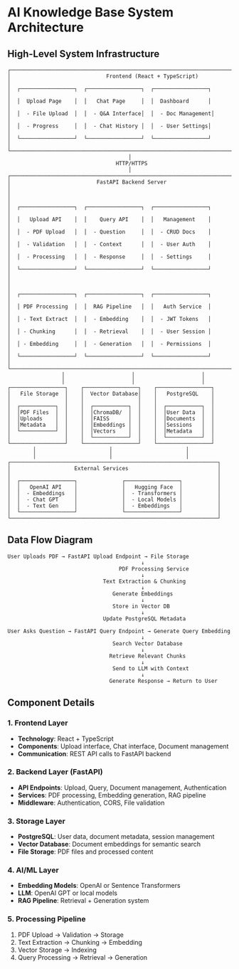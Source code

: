 # AI Knowledge Base System Architecture

## High-Level System Infrastructure

```
┌─────────────────────────────────────────────────────────────────────────────────┐
│                              Frontend (React + TypeScript)                      │
│  ┌─────────────────┐  ┌─────────────────┐  ┌─────────────────┐                  │
│  │  Upload Page    │  │   Chat Page     │  │  Dashboard      │                  │
│  │  - File Upload  │  │  - Q&A Interface│  │  - Doc Management│                 │
│  │  - Progress     │  │  - Chat History │  │  - User Settings│                  │
│  └─────────────────┘  └─────────────────┘  └─────────────────┘                  │
└─────────────────────────────────────────────────────────────────────────────────┘
                                      │
                                  HTTP/HTTPS
                                      │
┌─────────────────────────────────────────────────────────────────────────────────┐
│                           FastAPI Backend Server                                │
│                                                                                 │
│  ┌─────────────────┐  ┌─────────────────┐  ┌─────────────────┐                  │
│  │   Upload API    │  │    Query API    │  │   Management    │                  │
│  │  - PDF Upload   │  │  - Question     │  │  - CRUD Docs    │                  │
│  │  - Validation   │  │  - Context      │  │  - User Auth    │                  │  
│  │  - Processing   │  │  - Response     │  │  - Settings     │                  │
│  └─────────────────┘  └─────────────────┘  └─────────────────┘                  │
│                                                                                 │
│  ┌─────────────────┐  ┌─────────────────┐  ┌─────────────────┐                  │
│  │ PDF Processing  │  │  RAG Pipeline   │  │   Auth Service  │                  │
│  │ - Text Extract  │  │  - Embedding    │  │  - JWT Tokens   │                  │
│  │ - Chunking      │  │  - Retrieval    │  │  - User Session │                  │
│  │ - Embedding     │  │  - Generation   │  │  - Permissions  │                  │
│  └─────────────────┘  └─────────────────┘  └─────────────────┘                  │
└─────────────────────────────────────────────────────────────────────────────────┘
                 │                     │                     │
                 │                     │                     │
┌─────────────────┐    ┌─────────────────┐    ┌─────────────────┐
│   File Storage  │    │  Vector Database│    │   PostgreSQL    │
│                 │    │                 │    │                 │
│  ┌───────────┐  │    │  ┌───────────┐  │    │  ┌───────────┐  │
│  │PDF Files  │  │    │  │ChromaDB/  │  │    │  │User Data  │  │
│  │Uploads    │  │    │  │FAISS      │  │    │  │Documents  │  │
│  │Metadata   │  │    │  │Embeddings │  │    │  │Sessions   │  │
│  └───────────┘  │    │  │Vectors    │  │    │  │Metadata   │  │
│                 │    │  └───────────┘  │    │  └───────────┘  │
└─────────────────┘    └─────────────────┘    └─────────────────┘
        │                       │                       │
        │                       │                       │
┌─────────────────────────────────────────────────────────────────┐
│                    External Services                            │
│                                                                 │
│  ┌─────────────────┐              ┌─────────────────┐           │
│  │   OpenAI API    │              │   Hugging Face  │           │
│  │  - Embeddings   │              │  - Transformers │           │
│  │  - Chat GPT     │              │  - Local Models │           │
│  │  - Text Gen     │              │  - Embeddings   │           │
│  └─────────────────┘              └─────────────────┘           │
└─────────────────────────────────────────────────────────────────┘
```

## Data Flow Diagram

```
User Uploads PDF → FastAPI Upload Endpoint → File Storage
                                          ↓
                                   PDF Processing Service
                                          ↓
                              Text Extraction & Chunking
                                          ↓
                                 Generate Embeddings
                                          ↓
                                 Store in Vector DB
                                          ↓
                              Update PostgreSQL Metadata

User Asks Question → FastAPI Query Endpoint → Generate Query Embedding
                                          ↓
                                 Search Vector Database
                                          ↓
                                Retrieve Relevant Chunks
                                          ↓
                                 Send to LLM with Context
                                          ↓
                                Generate Response → Return to User
```

## Component Details

### 1. Frontend Layer
- **Technology**: React + TypeScript
- **Components**: Upload interface, Chat interface, Document management
- **Communication**: REST API calls to FastAPI backend

### 2. Backend Layer (FastAPI)
- **API Endpoints**: Upload, Query, Document management, Authentication
- **Services**: PDF processing, Embedding generation, RAG pipeline
- **Middleware**: Authentication, CORS, File validation

### 3. Storage Layer
- **PostgreSQL**: User data, document metadata, session management
- **Vector Database**: Document embeddings for semantic search
- **File Storage**: PDF files and processed content

### 4. AI/ML Layer
- **Embedding Models**: OpenAI or Sentence Transformers
- **LLM**: OpenAI GPT or local models
- **RAG Pipeline**: Retrieval + Generation system

### 5. Processing Pipeline
1. PDF Upload → Validation → Storage
2. Text Extraction → Chunking → Embedding
3. Vector Storage → Indexing
4. Query Processing → Retrieval → Generation